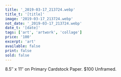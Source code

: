 ```yaml
---
title: '_2019-03-17_213724.webp'
title_t: '[title]'
image: '2019-03-17_213724.webp'
not_date: '_2019-03-17_213724.webp'
date_t: '[date]'
tags: ['art', 'artwork', 'collage']
price: '100'
excerpt: 'art'
available: false
print: false
sold: false
---
```



8.5″ x 11″ on Primary Cardstock Paper.
$100 Unframed.
